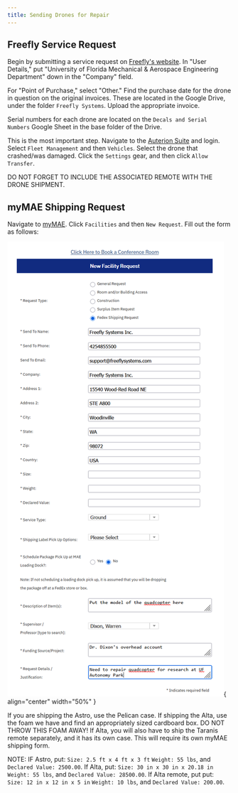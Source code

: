 ```yaml
---
title: Sending Drones for Repair
---
```


## Freefly Service Request

Begin by submitting a service request on [Freefly's website](https://freeflysystems.com/service-request). In "User Details," put "University of Florida Mechanical & Aerospace Engineering Department" down in the "Company" field.

For "Point of Purchase," select "Other." Find the purchase date for the drone in question on the original invoices. These are located in the Google Drive, under the folder `Freefly Systems`. Upload the appropriate invoice. 

Serial numbers for each drone are located on the `Decals and Serial Numbers` Google Sheet in the base folder of the Drive. 

This is the most important step. Navigate to the [Auterion Suite]() and login. Select `Fleet Management` and then `Vehicles`. Select the drone that crashed/was damaged. Click the `Settings` gear, and then click `Allow Transfer`. 

DO NOT FORGET TO INCLUDE THE ASSOCIATED REMOTE WITH THE DRONE SHIPMENT. 

## myMAE Shipping Request
Navigate to [myMAE](mymae.ufl.edu). Click `Facilities` and then `New Request`. Fill out the form as follows:

![shipping](../images/tutorials/fedex-shipping.png){ align="center" width="50%" }

If you are shipping the Astro, use the Pelican case. If shipping the Alta, use the foam we have and find an appropriately sized cardboard box. DO NOT THROW THIS FOAM AWAY! If Alta, you will also have to ship the Taranis remote separately, and it has its own case. This will require its own myMAE shipping form. 

NOTE: IF Astro, put: `Size: 2.5 ft x 4 ft x 3 ft` `Weight: 55 lbs`, and `Declared Value: 2500.00`. If Alta, put: `Size: 30 in x 30 in x 20.18 in` `Weight: 55 lbs`, and `Declared Value: 28500.00`. If Alta remote, put put: `Size: 12 in x 12 in x 5 in` `Weight: 10 lbs`, and `Declared Value: 200.00`.
